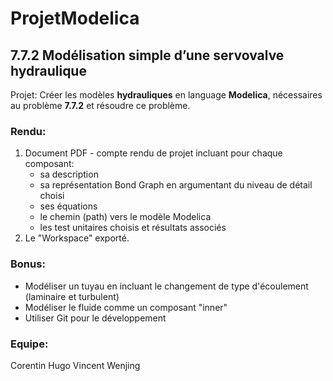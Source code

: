 # ProjetModelica
 
## 7.7.2 Modélisation simple d’une servovalve hydraulique
Projet:
Créer les modèles **hydrauliques** en language **Modelica**, nécessaires au problème **7.7.2** et résoudre ce problème.
 
### Rendu:
1. Document PDF - compte rendu de projet incluant pour chaque composant:
	* sa description
	* sa représentation Bond Graph en argumentant du niveau de détail choisi
	* ses équations
	* le chemin (path) vers le modèle Modelica
	* les test unitaires choisis et résultats associés
2. Le "Workspace" exporté. 

### Bonus:
   * Modéliser un tuyau en incluant le changement de type d'écoulement (laminaire et turbulent)
   * Modéliser le fluide comme un composant "inner"
   * Utiliser Git pour le développement

### Equipe:
Corentin
Hugo
Vincent
Wenjing
